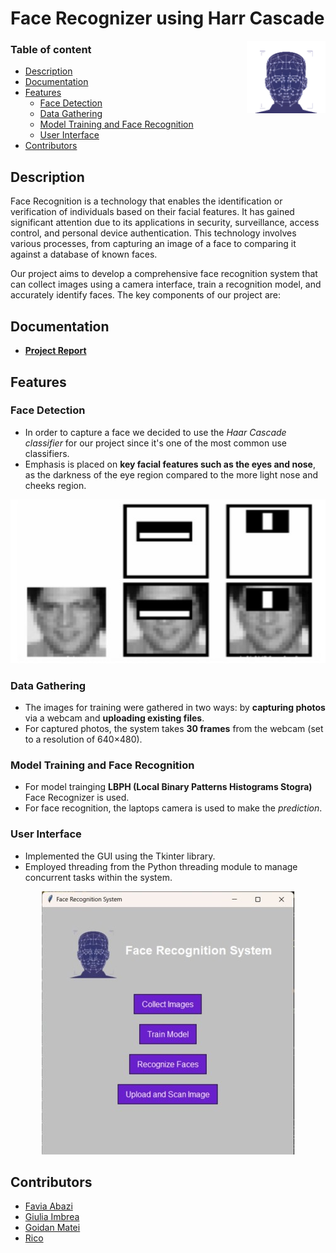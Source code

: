 # Face Recognizer using Harr Cascade

<img align="right" src="icon.png" width="25%">

### **Table of content**
- [Description](#description) 
- [Documentation](#documentation)
- [Features](#features)
    - [Face Detection](#face-detection)
    - [Data Gathering](#data-gathering) 
    - [Model Training and Face Recognition](#model-training-and-face-recognition)
    - [User Interface](#user-interface)
- [Contributors](#contributors) 

## Description

Face Recognition is a technology that enables the identification or verification of individuals based on their facial features. It has gained significant attention due to its applications in security, surveillance, access control, and personal device authentication. This technology involves various processes, from capturing an image of a face to comparing it against a database of known faces.

Our project aims to develop a comprehensive face recognition system that can collect images using a camera interface, train a recognition model, and accurately identify faces. The key components of our project are:

## Documentation

- **[Project Report](./Resources/AI_LAB_Project_Report.pdf)**

## Features

### Face Detection

- In order to capture a face we decided to use the *Haar Cascade classifier* for our project since it's one of the most common use classifiers. 
- Emphasis is placed on **key facial features such as the eyes and nose**, as the darkness of the eye region compared to the more light nose and cheeks region.

<p align="center">
  <img src="./Resources/Features.jpg" alt="Features on human faces">
</p>

### Data Gathering

- The images for training were gathered in two ways: by **capturing photos** via a webcam and **uploading existing files**.
- For captured photos, the system takes **30 frames** from the webcam (set to a resolution of 640×480).

### Model Training and Face Recognition

- For model trainging **LBPH (Local Binary Patterns Histograms Stogra)** Face Recognizer is used.
- For face recognition, the laptops camera is used to make the *prediction*.

### User Interface

- Implemented the GUI using the Tkinter library.
- Employed threading from the Python threading module to manage concurrent tasks within the system.

<p align="center">
  <img src="./Resources/UI.jpg" alt="Features on human faces">
</p>

## Contributors

- [Favia Abazi](https://github.com/faviaabazi) 
- [Giulia Imbrea](https://github.com/giuliastf)
- [Goidan Matei](https://github.com/MateiGoidan)
- [Rico](https://github.com/Rix313379)

